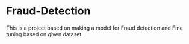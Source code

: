 # Fraud-Detection
This is a project based on making a model for Fraud detection and Fine tuning based on given dataset.
